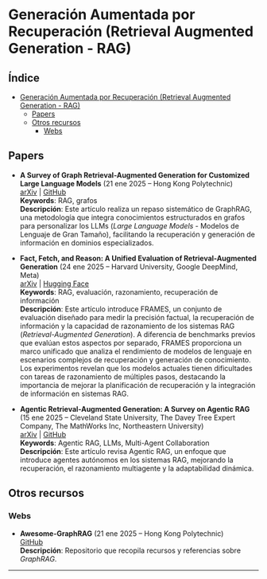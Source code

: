 # Generación Aumentada por Recuperación (Retrieval Augmented Generation - RAG)

## Índice

- [Generación Aumentada por Recuperación (Retrieval Augmented Generation - RAG)](#generación-aumentada-por-recuperación-retrieval-augmented-generation---rag)
  - [Papers](#papers)
  - [Otros recursos](#otros-recursos)
    - [Webs](#webs)

## Papers

* **A Survey of Graph Retrieval-Augmented Generation for Customized Large Language Models** (21 ene 2025 – Hong Kong Polytechnic)  
  [arXiv](https://arxiv.org/abs/2501.13958) | [GitHub](https://github.com/DEEP-PolyU/Awesome-GraphRAG)  
  **Keywords**: RAG, grafos  
  **Descripción**: Este artículo realiza un repaso sistemático de GraphRAG, una metodología que integra conocimientos estructurados en grafos para personalizar los LLMs (*Large Language Models* - Modelos de Lenguaje de Gran Tamaño), facilitando la recuperación y generación de información en dominios especializados.

* **Fact, Fetch, and Reason: A Unified Evaluation of Retrieval-Augmented Generation** (24 ene 2025 – Harvard University, Google DeepMind, Meta)  
  [arXiv](https://arxiv.org/abs/2409.12941) | [Hugging Face](https://huggingface.co/datasets/google/frames-benchmark)  
  **Keywords**: RAG, evaluación, razonamiento, recuperación de información  
  **Descripción**: Este artículo introduce FRAMES, un conjunto de evaluación diseñado para medir la precisión factual, la recuperación de información y la capacidad de razonamiento de los sistemas RAG (*Retrieval-Augmented Generation*). A diferencia de benchmarks previos que evalúan estos aspectos por separado, FRAMES proporciona un marco unificado que analiza el rendimiento de modelos de lenguaje en escenarios complejos de recuperación y generación de conocimiento. Los experimentos revelan que los modelos actuales tienen dificultades con tareas de razonamiento de múltiples pasos, destacando la importancia de mejorar la planificación de recuperación y la integración de información en sistemas RAG.

* **Agentic Retrieval-Augmented Generation: A Survey on Agentic RAG** (15 ene 2025 – Cleveland State University, The Davey Tree Expert Company, The MathWorks Inc, Northeastern University)  
  [arXiv](https://arxiv.org/abs/2501.09136) | [GitHub](https://github.com/asinghcsu/AgenticRAG-Survey)  
  **Keywords**: Agentic RAG, LLMs, Multi-Agent Collaboration  
  **Descripción**: Este artículo revisa Agentic RAG, un enfoque que introduce agentes autónomos en los sistemas RAG, mejorando la recuperación, el razonamiento multiagente y la adaptabilidad dinámica.


## Otros recursos

### Webs

* **Awesome-GraphRAG** (21 ene 2025 – Hong Kong Polytechnic)  
  [GitHub](https://github.com/DEEP-PolyU/Awesome-GraphRAG)  
  **Descripción**: Repositorio que recopila recursos y referencias sobre *GraphRAG*.


---
